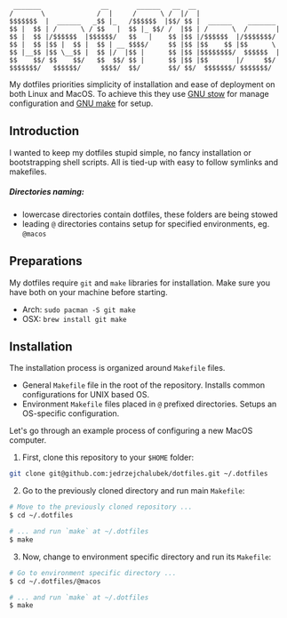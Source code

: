 ```
 _______               __       ______   __  __                     
/       \             /  |     /      \ /  |/  |                    
$$$$$$$  |  ______   _$$ |_   /$$$$$$  |$$/ $$ |  ______    _______ 
$$ |  $$ | /      \ / $$   |  $$ |_ $$/ /  |$$ | /      \  /       |
$$ |  $$ |/$$$$$$  |$$$$$$/   $$   |    $$ |$$ |/$$$$$$  |/$$$$$$$/ 
$$ |  $$ |$$ |  $$ |  $$ | __ $$$$/     $$ |$$ |$$    $$ |$$      \ 
$$ |__$$ |$$ \__$$ |  $$ |/  |$$ |      $$ |$$ |$$$$$$$$/  $$$$$$  |
$$    $$/ $$    $$/   $$  $$/ $$ |      $$ |$$ |$$       |/     $$/ 
$$$$$$$/   $$$$$$/     $$$$/  $$/       $$/ $$/  $$$$$$$/ $$$$$$$/  

```

My dotfiles priorities simplicity of installation and ease of deployment on both Linux and MacOS. To achieve this they use [GNU stow](https://www.gnu.org/software/stow/) for manage configuration and [GNU make](https://www.gnu.org/software/make/) for setup.

## Introduction

I wanted to keep my dotfiles stupid simple, no fancy installation or bootstrapping shell scripts. All is tied-up with easy to follow symlinks and makefiles.

##### Directories naming:
- lowercase directories contain dotfiles, these folders are being stowed
- leading `@` directories contains setup for specified environments, eg. `@macos`

## Preparations

My dotfiles require `git` and `make` libraries for installation. Make sure you have both on your machine before starting.

- Arch: `sudo pacman -S git make`
- OSX: `brew install git make`

## Installation

The installation process is organized around `Makefile` files.

- General `Makefile` file in the root of the repository. Installs common configurations for UNIX based OS.
- Environment `Makefile` files placed in `@` prefixed directories. Setups an OS-specific configuration.

Let's go through an example process of configuring a new MacOS computer.

1. First, clone this repository to your `$HOME` folder: 

```bash
git clone git@github.com:jedrzejchalubek/dotfiles.git ~/.dotfiles
```

2. Go to the previously cloned directory and run main `Makefile`:

```bash
# Move to the previously cloned repository ...
$ cd ~/.dotfiles

# ... and run `make` at ~/.dotfiles
$ make
```

3. Now, change to environment specific directory and run its `Makefile`:

```bash
# Go to environment specific directory ...
$ cd ~/.dotfiles/@macos

# ... and run `make` at ~/.dotfiles
$ make
```
